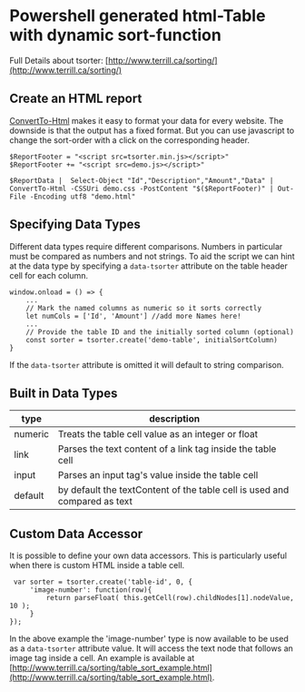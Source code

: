 # Powershell generated html-Table with dynamic sort-function

Full Details about tsorter: 
[http://www.terrill.ca/sorting/](http://www.terrill.ca/sorting/)

## Create an HTML report

[ConvertTo-Html](https://docs.microsoft.com/en-us/powershell/module/microsoft.powershell.utility/convertto-html) makes it easy to format your data for every website. The downside is that the output has a fixed format. But you can use javascript to change the sort-order with a click on the corresponding header.

````
$ReportFooter = "<script src=tsorter.min.js></script>"
$ReportFooter += "<script src=demo.js></script>"

$ReportData |  Select-Object "Id","Description","Amount","Data" | ConvertTo-Html -CSSUri demo.css -PostContent "$($ReportFooter)" | Out-File -Encoding utf8 "demo.html"
````

## Specifying Data Types

Different data types require different comparisons. Numbers in particular must be compared as numbers and not strings. To aid the script we can hint at the data type by specifying a `data-tsorter` attribute on the table header cell for each column. 

````
window.onload = () => {
    ...
    // Mark the named columns as numeric so it sorts correctly
    let numCols = ['Id', 'Amount'] //add more Names here!
    ...
    // Provide the table ID and the initially sorted column (optional)
    const sorter = tsorter.create('demo-table', initialSortColumn)
}
````

If the `data-tsorter` attribute is omitted it will default to string comparison. 

## Built in Data Types

| type | description  |
|-----|---|
|  numeric  | Treats the table cell value as an integer or float  |
| link | Parses the text content of a link tag inside the table cell |
| input | Parses an input tag's value inside the table cell |
| default | by default the textContent of the table cell is used and compared as text |

## Custom Data Accessor

It is possible to define your own data accessors. This is particularly useful when there is custom HTML inside a table cell. 

```
 var sorter = tsorter.create('table-id', 0, {
     'image-number': function(row){  
         return parseFloat( this.getCell(row).childNodes[1].nodeValue, 10 );
     }
});
```

In the above example the 'image-number' type is now available to be used as a `data-tsorter` attribute value. It will access the text node that follows an image tag inside a cell. An example is available at [http://www.terrill.ca/sorting/table_sort_example.html](http://www.terrill.ca/sorting/table_sort_example.html).
